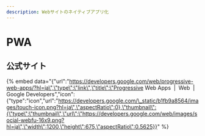 ```yaml
---
description: Webサイトのネイティブアプリ化
---
```


# PWA

## 公式サイト

{% embed data="{\"url\":\"https://developers.google.com/web/progressive-web-apps/?hl=ja\",\"type\":\"link\",\"title\":\"Progressive Web Apps  \|  Web        \|  Google Developers\",\"icon\":{\"type\":\"icon\",\"url\":\"https://developers.google.com/\_static/b1fb9a8564/images/touch-icon.png?hl=ja\",\"aspectRatio\":0},\"thumbnail\":{\"type\":\"thumbnail\",\"url\":\"https://developers.google.com/web/images/social-webfu-16x9.png?hl=ja\",\"width\":1200,\"height\":675,\"aspectRatio\":0.5625}}" %}



